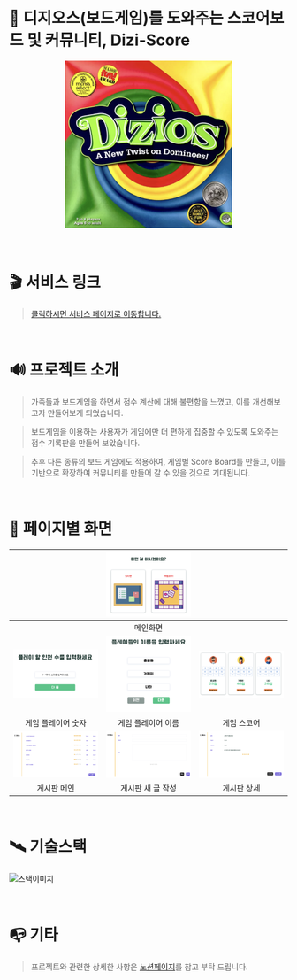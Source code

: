 # 🎲 디지오스(보드게임)를 도와주는 스코어보드 및 커뮤니티, Dizi-Score

<div align="center"><img src="./src/static/favicon/dizios.png" width="60%"></div>
<br />
<br />

# 🎬 서비스 링크

> [클릭하시면 서비스 페이지로 이동합니다.](https://chickenjang.github.io/DiziScore)

<br />

# 🔊 프로젝트 소개

> 가족들과 보드게임을 하면서 점수 계산에 대해 불편함을 느꼈고, 이를 개선해보고자 만들어보게 되었습니다.

> 보드게임을 이용하는 사용자가 게임에만 더 편하게 집중할 수 있도록 도와주는 점수 기록판을 만들어 보았습니다.

> 추후 다른 종류의 보드 게임에도 적용하여, 게임별 Score Board를 만들고, 이를 기반으로 확장하여 커뮤니티를 만들어 갈 수 있을 것으로 기대됩니다.

<br />

# 🎨 페이지별 화면

|                                                    | ![메인](./src/static/images/readme/main.png)       |                                                      |
| -------------------------------------------------- | -------------------------------------------------- | ---------------------------------------------------- |
|                                                    | <div align="center">메인화면</div>                 |                                                      |
| ![게임1](./src/static/images/readme/game_num.png)  | ![게임2](./src/static/images/readme/game_name.png) | ![게임3](./src/static/images/readme/game_play.png)   |
| <div align="center">게임 플레이어 숫자</div>       | <div align="center">게임 플레이어 이름</div>       | <div align="center">게임 스코어</div>                |
| ![게시1](./src/static/images/readme/post_list.png) | ![게시2](./src/static/images/readme/post_new.png)  | ![게시3](./src/static/images/readme/post_detail.png) |
| <div align="center">게시판 메인</div>              | <div align="center">게시판 새 글 작성</div>        | <div align="center">게시판 상세</div>                |

<br />

# 🛰 기술스택

![스택이미지](https://s3.us-west-2.amazonaws.com/secure.notion-static.com/d50a4ace-7aa1-48bb-a993-65349ab5bca0/Untitled.png?X-Amz-Algorithm=AWS4-HMAC-SHA256&X-Amz-Content-Sha256=UNSIGNED-PAYLOAD&X-Amz-Credential=AKIAT73L2G45EIPT3X45%2F20220303%2Fus-west-2%2Fs3%2Faws4_request&X-Amz-Date=20220303T014343Z&X-Amz-Expires=86400&X-Amz-Signature=31fd4c48a5fa6e57daa5c92e138a710669ca302d498cd3f0f8e019c7d9238b35&X-Amz-SignedHeaders=host&response-content-disposition=filename%20%3D%22Untitled.png%22&x-id=GetObject)

<br />

# 📭 기타

> 프로젝트와 관련한 상세한 사항은 [노션페이지](https://www.notion.so/self-introduction-jiwon/Dizi-Score-e0ebda1e8073447ca91111733aa4f705)를 참고 부탁 드립니다.
